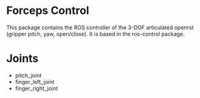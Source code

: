 # Forceps Control 

This package contains the ROS controller of the 3-DOF articulated openrst (gripper pitch, yaw, open/close). It is based in the ros-control package.

# Joints

- pitch_joint
- finger_left_joint
- finger_right_joint

